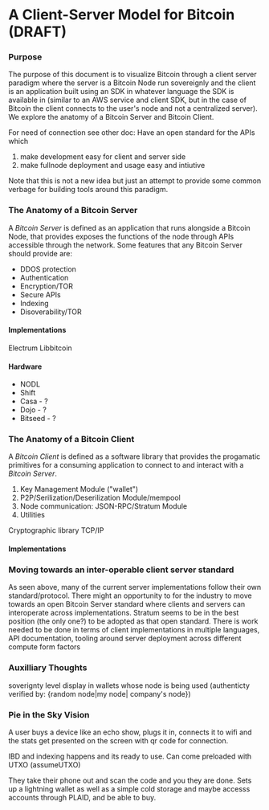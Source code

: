 #  A Client-Server Model for Bitcoin (DRAFT)

### Purpose
The purpose of this document is to visualize Bitcoin through a client server paradigm where the server is a Bitcoin Node run sovereignly and the client is an application built using an SDK in whatever language the SDK is available in (similar to an AWS service and client SDK, but in the case of Bitcoin the client connects to the user's node and not a centralized server). We explore the anatomy of a Bitcoin Server and Bitcoin Client. 

For need of connection see other doc: 
Have an open standard for the APIs which
1. make development easy for client and server side
2. make fullnode deployment and usage easy and intiutive 

Note that this is not a new idea but just an attempt to provide some common verbage for building tools around this paradigm.

### The Anatomy of a Bitcoin Server

A *Bitcoin Server* is defined as an application that runs alongside a Bitcoin Node, that provides exposes the functions of the node through APIs accessible through the network. Some features that any Bitcoin Server should provide are:

* DDOS protection
* Authentication
* Encryption/TOR
* Secure APIs
* Indexing
* Disoverability/TOR

#### Implementations
Electrum
Libbitcoin

#### Hardware
* NODL
* Shift
* Casa - ?
* Dojo - ?
* Bitseed - ?

### The Anatomy of a Bitcoin Client

A *Bitcoin Client* is defined as a software library that provides the progamatic primitives for a consuming application to connect to and interact with a *Bitcoin Server*. 

1. Key Management Module ("wallet")
2. P2P/Serilization/Deserilization Module/mempool
3. Node communication: JSON-RPC/Stratum Module
4. Utilities

Cryptographic library
TCP/IP

#### Implementations 

### Moving towards an inter-operable client server standard
As seen above, many of the current server implementations follow their own standard/protocol. There might an opportunity to for the industry to move towards an open Bitcoin Server standard where clients and servers can interoperate across implementations. Stratum seems to be in the best position (the only one?) to be adopted as that open standard. There is work needed to be done in terms of client implementations in multiple languages, API documentation, tooling around server deployment across different compute form factors

### Auxilliary Thoughts
soverignty level
display in wallets whose node is being used (authenticty verified by: {random node|my node| company's node})

### Pie in the Sky Vision
A user buys a device like an echo show, plugs it in, connects it to wifi and the stats get presented on the screen with qr code for connection. 

IBD and indexing happens and its ready to use. Can come preloaded with UTXO (assumeUTXO)

They take their phone out and scan the code and you they are done. Sets up a lightning wallet as well as a simple cold storage and maybe accesss accounts through PLAID, and be able to buy. 
